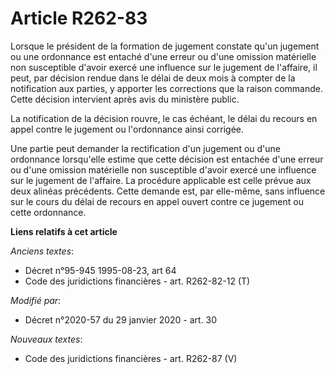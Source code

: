 # Article R262-83

Lorsque le président de la formation de jugement constate qu'un jugement ou une ordonnance est entaché d'une erreur ou d'une
omission matérielle non susceptible d'avoir exercé une influence sur le jugement de l'affaire, il peut, par décision rendue
dans le délai de deux mois à compter de la notification aux parties, y apporter les corrections que la raison commande. Cette
décision intervient après avis du ministère public.

La notification de la décision rouvre, le cas échéant, le délai du recours en appel contre le jugement ou l'ordonnance ainsi
corrigée.

Une partie peut demander la rectification d'un jugement ou d'une ordonnance lorsqu'elle estime que cette décision est
entachée d'une erreur ou d'une omission matérielle non susceptible d'avoir exercé une influence sur le jugement de l'affaire.
La procédure applicable est celle prévue aux deux alinéas précédents. Cette demande est, par elle-même, sans influence sur le
cours du délai de recours en appel ouvert contre ce jugement ou cette ordonnance.

**Liens relatifs à cet article**

_Anciens textes_:

  - Décret n°95-945 1995-08-23, art 64
  - Code des juridictions financières - art. R262-82-12 (T)

_Modifié par_:

  - Décret n°2020-57 du 29 janvier 2020 - art. 30

_Nouveaux textes_:

  - Code des juridictions financières - art. R262-87 (V)
